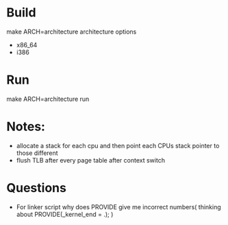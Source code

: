 # Build
make ARCH=architecture
architecture options
  - x86\_64
  - i386
# Run
make ARCH=architecture run
# Notes:
* allocate a stack for each cpu and then point each CPUs stack pointer to those different  
* flush TLB after every page table after context switch
# Questions
* For linker script why does PROVIDE give me incorrect numbers( thinking about PROVIDE(\_kernel\_end = .); )
